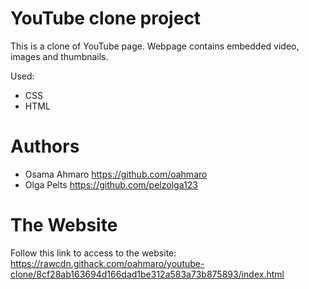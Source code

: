 # YouTube clone project

This is a clone of YouTube page. Webpage contains embedded video, images and thumbnails.

Used:
* CSS
* HTML

# Authors

* Osama Ahmaro https://github.com/oahmaro
* Olga Pelts https://github.com/pelzolga123

# The Website

Follow this link to access to the website: https://rawcdn.githack.com/oahmaro/youtube-clone/8cf28ab163694d166dad1be312a583a73b875893/index.html

